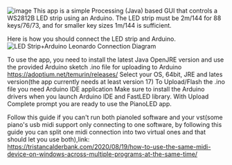 ![image](https://user-images.githubusercontent.com/62844718/224149049-5ede3c90-8f05-4aa6-8699-1866d7f88632.png)
This app is a simple Processing (Java) based GUI that controls a WS2812B LED strip using an Arduino. 
The LED strip must be 2m/144 for 88 keys/76/73, and for smaller key sizes 1m/144 is sufficient. 

Here is how you should connect the LED strip and Arduino.
![LED Strip+Arduino Leonardo Connection Diagram](https://user-images.githubusercontent.com/62844718/221054671-316bdee3-8a36-4753-bfb5-a574059c51ca.png)


To use the app, you need to install the latest Java OpenJRE version and use the provided Arduino sketch .ino file for uploading to Arduino
https://adoptium.net/temurin/releases/ Select your OS, 64bit, JRE and lates version(the app currently needs at least version 17)
To Upload/Flash the .ino file you need Arduino IDE application 
Make sure to install the Arduino drivers when you launch Arduino IDE and FastLED library. With Upload Complete prompt you are ready to use the PianoLED app.

Follow this guide if you can't run both pianoled software and your vst(some piano's usb midi support only connecting to one software,
by following this guide you can split one midi connection into two virtual ones and that should let you use both),link:
https://tristancalderbank.com/2020/08/19/how-to-use-the-same-midi-device-on-windows-across-multiple-programs-at-the-same-time/



